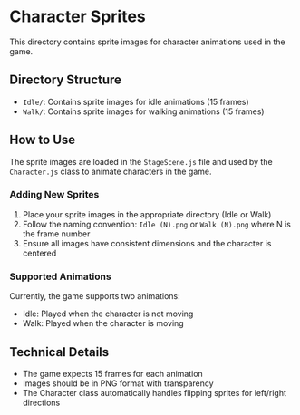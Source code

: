 # Character Sprites

This directory contains sprite images for character animations used in the game.

## Directory Structure

- `Idle/`: Contains sprite images for idle animations (15 frames)
- `Walk/`: Contains sprite images for walking animations (15 frames)

## How to Use

The sprite images are loaded in the `StageScene.js` file and used by the `Character.js` class to animate characters in the game.

### Adding New Sprites

1. Place your sprite images in the appropriate directory (Idle or Walk)
2. Follow the naming convention: `Idle (N).png` or `Walk (N).png` where N is the frame number
3. Ensure all images have consistent dimensions and the character is centered

### Supported Animations

Currently, the game supports two animations:
- Idle: Played when the character is not moving
- Walk: Played when the character is moving

## Technical Details

- The game expects 15 frames for each animation
- Images should be in PNG format with transparency
- The Character class automatically handles flipping sprites for left/right directions